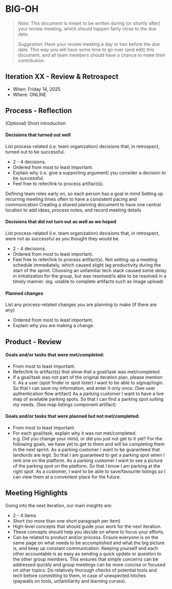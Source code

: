 # BIG-OH

 > _Note:_ This document is meant to be written during (or shortly after) your review meeting, which should happen fairly close to the due date.      
 >      
 > _Suggestion:_ Have your review meeting a day or two before the due date. This way you will have some time to go over (and edit) this document, and all team members should have a chance to make their contribution.


## Iteration XX - Review & Retrospect

 * When: Friday 14, 2025
 * Where: ONLINE

## Process - Reflection

(Optional) Short introduction

#### Decisions that turned out well
List process-related (i.e. team organization) decisions that, in retrospect, turned out to be successful.
 * 2 - 4 decisions.
 * Ordered from most to least important.
 * Explain why (i.e. give a supporting argument) you consider a decision to be successful.
 * Feel free to refer/link to process artifact(s).

Defining team roles early on, so each person has a goal in mind 
Setting up recurring meeting times often to have a consistent pacing and communication
Creating a shared planning document to have one central location to add ideas, process notes, and record meeting details


#### Decisions that did not turn out as well as we hoped
List process-related (i.e. team organization) decisions that, in retrospect, were not as successful as you thought they would be.
 * 2 - 4 decisions.
 * Ordered from most to least important.
 * Feel free to refer/link to process artifact(s).
Not setting up a meeting schedule immediately, which caused slight lag productivity during the start of the sprint.
Choosing an unfamiliar tech stack caused some delay in initialization for the group, but was resolved/is able to be resolved in a timely manner. (eg. unable to complete artifacts such as image upload)


#### Planned changes

List any process-related changes you are planning to make (if there are any)

 * Ordered from most to least important.
 * Explain why you are making a change.

## Product - Review

#### Goals and/or tasks that were met/completed:

 * From most to least important.
 * Refer/link to artifact(s) that show that a goal/task was met/completed.
 * If a goal/task was not part of the original iteration plan, please mention it.
As a user (spot finder or spot lister) I want to be able to signup/login. So that I can save my information, and enter it only once. (See user authentication flow artifact)
As a parking customer I want to have a live map of available parking spots. So that I can find a parking spot suiting my needs. (See map listings component artifact)

#### Goals and/or tasks that were planned but not met/completed:

 * From most to least important.
 * For each goal/task, explain why it was not met/completed.      
   e.g. Did you change your mind, or did you just not get to it yet?
For the following goals, we have yet to get to them and will be completing them in the next sprint. 
As a parking customer I want to be guaranteed that landlords are legit. So that I am guaranteed to get a parking spot when I rent one on the platform.
As a parking customer I want to see a picture of the parking spot on the platform. So that I know I am parking at the right spot.
As a customer, I want to be able to save/favourite listings so I can view them at a convenient place for the future.


## Meeting Highlights
Going into the next iteration, our main insights are:
 * 2 - 4 items
 * Short (no more than one short paragraph per item)
 * High-level concepts that should guide your work for the next iteration.
 * These concepts should help you decide on where to focus your efforts.
 * Can be related to product and/or process.
Ensure everyone is on the same page on what needs to be accomplished and what the big picture is, and keep up constant communication. Keeping yourself and each other accountable is as easy as sending a quick update or question to the other group members. This ensures that simple concerns can be addressed quickly and group meetings can be more concise or focused on other topics.
Do relatively thorough checks of potential tools and tech before committing to them, in case of unexpected hitches (paywalls on tools, unfamiliarity and learning curves). 
